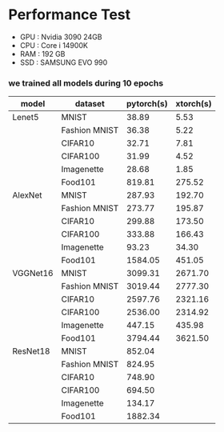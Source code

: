# Performance Test

- GPU : Nvidia 3090 24GB
- CPU : Core i 14900K
- RAM : 192 GB
- SSD : SAMSUNG EVO 990

### we trained all models during 10 epochs

| model         | dataset           | pytorch(s) | xtorch(s) |
|---------------|-------------------|------------|-----------|
| Lenet5        | MNIST             | 38.89      | 5.53      |
|               | Fashion MNIST     | 36.38      | 5.22      |
|               | CIFAR10           | 32.71      | 7.81      |
|               | CIFAR100          | 31.99      | 4.52      |
|               | Imagenette        | 28.68      | 1.85      |
|               | Food101           | 819.81     | 275.52    |
| AlexNet       | MNIST             | 287.93     | 192.70    |
|               | Fashion MNIST     | 273.77     | 195.87    |
|               | CIFAR10           | 299.88     | 173.50    |
|               | CIFAR100          | 333.88     | 166.43    |
|               | Imagenette        | 93.23      | 34.30     |
|               | Food101           | 1584.05    | 451.05    |
| VGGNet16      | MNIST             | 3099.31    | 2671.70   |
|               | Fashion MNIST     | 3019.44    | 2777.30   |
|               | CIFAR10           | 2597.76    | 2321.16   |
|               | CIFAR100          | 2536.00    | 2314.92   |
|               | Imagenette        | 447.15     | 435.98    |
|               | Food101           | 3794.44    | 3621.50   |
| ResNet18      | MNIST             | 852.04     |           |
|               | Fashion MNIST     | 824.95     |           |
|               | CIFAR10           | 748.90     |           |
|               | CIFAR100          | 694.50     |           |
|               | Imagenette        | 134.17     |           |
|               | Food101           | 1882.34    |           |



